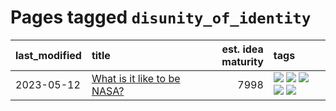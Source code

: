 # Pages tagged `disunity_of_identity`

|last_modified|title|est. idea maturity|tags
|:---|:---|---:|:---|
|2023-05-12|[What is it like to be NASA?](../what_is_it_like_to_be_nasa.md)|7998|[![](https://img.shields.io/badge/tag-disunity_of_identity-82f6b0)](../tags/disunity_of_identity.md) [![](https://img.shields.io/badge/tag-organization_as_entity-7a169c)](../tags/organization_as_entity.md) [![](https://img.shields.io/badge/tag-philosophy-a68128)](../tags/philosophy.md) [![](https://img.shields.io/badge/tag-society_of_mind-254eb)](../tags/society_of_mind.md) [![](https://img.shields.io/badge/tag-theory_of_mind-fde018)](../tags/theory_of_mind.md)|